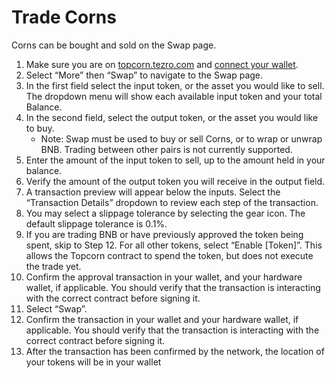 # Trade Corns

Corns can be bought and sold on the Swap page.

1. Make sure you are on [topcorn.tezro.com](https://topcorn.tezro.com) and [connect your wallet](../getting-started/connect-to-topcorn.md).
2. Select “More” then “Swap” to navigate to the Swap page.
3. In the first field select the input token, or the asset you would like to sell. The dropdown menu will show each available input token and your total Balance.
4. In the second field, select the output token, or the asset you would like to buy.
   * Note: Swap must be used to buy or sell Corns, or to wrap or unwrap BNB. Trading between other pairs is not currently supported.
5. Enter the amount of the input token to sell, up to the amount held in your balance.
6. Verify the amount of the output token you will receive in the output field.
7. A transaction preview will appear below the inputs. Select the “Transaction Details” dropdown to review each step of the transaction.
8. You may select a slippage tolerance by selecting the gear icon. The default slippage tolerance is 0.1%.
9. If you are trading BNB or have previously approved the token being spent, skip to Step 12. For all other tokens, select “Enable \[Token]”. This allows the Topcorn contract to spend the token, but does not execute the trade yet.
10. Confirm the approval transaction in your wallet, and your hardware wallet, if applicable. You should verify that the transaction is interacting with the correct contract before signing it.
11. Select “Swap”.
12. Confirm the transaction in your wallet and your hardware wallet, if applicable. You should verify that the transaction is interacting with the correct contract before signing it.
13. After the transaction has been confirmed by the network, the location of your tokens will be in your wallet
